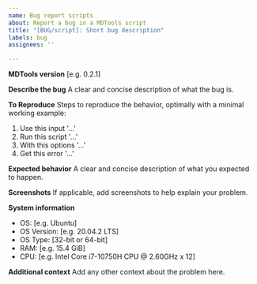 ```yaml
---
name: Bug report scripts
about: Report a bug in a MDTools script
title: "[BUG/script]: Short bug description"
labels: bug
assignees: ''

---
```


**MDTools version**
[e.g. 0.2.1]

**Describe the bug**
A clear and concise description of what the bug is.

**To Reproduce**
Steps to reproduce the behavior, optimally with a minimal working example:
1. Use this input '...'
2. Run this script '...'
3. With this options '...'
4. Get this error '...'

**Expected behavior**
A clear and concise description of what you expected to happen.

**Screenshots**
If applicable, add screenshots to help explain your problem.

**System information**
 - OS: [e.g. Ubuntu]
 - OS Version: [e.g. 20.04.2 LTS]
 - OS Type: [32-bit or 64-bit]
 - RAM: [e.g. 15.4 GiB]
 - CPU: [e.g. Intel Core i7-10750H CPU @ 2.60GHz x 12]

**Additional context**
Add any other context about the problem here.
